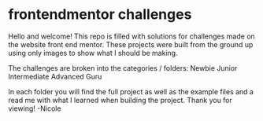 # frontendmentor challenges
Hello and welcome! 
This repo is filled with solutions for challenges made on the website front end mentor. 
These projects were built from the ground up using only images to show what I should be making. 

The challenges are broken into the categories / folders:
Newbie
Junior
Intermediate
Advanced
Guru

In each folder you will find the full project as well as the example files and a read me with what I learned when building the project. 
Thank you for viewing!
-Nicole
